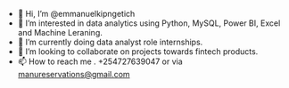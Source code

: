 - 👋 Hi, I’m @emmanuelkipngetich
- 👀 I’m interested in data analytics using Python, MySQL, Power BI, Excel and Machine Leraning.
- 🌱 I’m currently doing data analyst role internships.
- 💞️ I’m looking to collaborate on projects towards fintech products.
- 📫 How to reach me . +254727639047 or via manureservations@gmail.com

<!---
emmanuelkipngetich/emmanuelkipngetich is a ✨ special ✨ repository because its `README.md` (this file) appears on your GitHub profile.
You can click the Preview link to take a look at your changes.
--->

